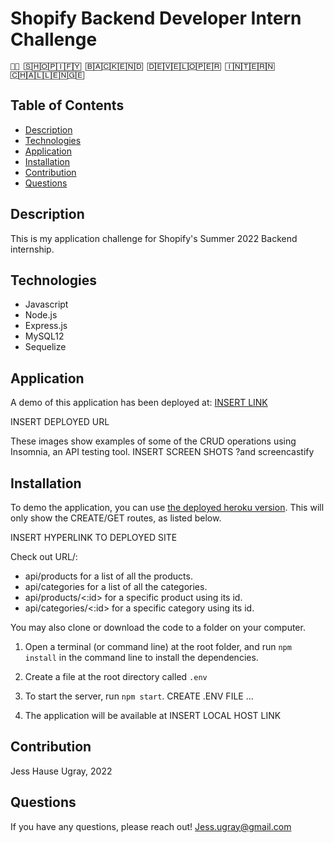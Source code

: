 # Shopify Backend Developer Intern Challenge

`👩‍💻 🅂🄷🄾🄿🄸🄵🅈 🄱🄰🄲🄺🄴🄽🄳 🄳🄴🅅🄴🄻🄾🄿🄴🅁 🄸🄽🅃🄴🅁🄽 🄲🄷🄰🄻🄻🄴🄽🄶🄴`


## Table of Contents

  * [Description](#description)
  * [Technologies](#technologies)
  * [Application](#application)
  * [Installation](#Installation)
  * [Contribution](#contribution)
  * [Questions](#questions)

## Description

This is my application challenge for Shopify's Summer 2022 Backend internship. 

## Technologies

* Javascript
* Node.js
* Express.js
* MySQL12
* Sequelize

## Application

A demo of this application has been deployed at: [INSERT LINK](https://www.google.com "Jess Ugray's backend challenge")

INSERT DEPLOYED URL

These images show examples of some of the CRUD operations using Insomnia, an API testing tool.
INSERT SCREEN SHOTS ?and screencastify

## Installation

To demo the application, you can use [the deployed heroku version](https://www.google.com "Jess Ugray's backend challenge"). This will only show the CREATE/GET routes, as listed below.

INSERT HYPERLINK TO DEPLOYED SITE 

Check out URL/: 
* api/products for a list of all the products.
* api/categories for a list of all the categories.
* api/products/<:id> for a specific product using its id.
* api/categories/<:id> for a specific category using its id.

You may also clone or download the code to a folder on your computer. 
1. Open a terminal (or command line) at the root folder, and run `npm install` in the command line to install the dependencies. 

2. Create a file at the root directory called `.env` 

3. To start the server, run `npm start`. CREATE .ENV FILE ... 

4. The application will be available at INSERT LOCAL HOST LINK



## Contribution

Jess Hause Ugray, 2022

## Questions

If you have any questions, please reach out! Jess.ugray@gmail.com

